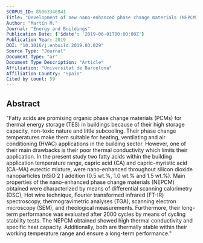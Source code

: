 ```yaml
---
SCOPUS_ID: 85063346941
Title: "Development of new nano-enhanced phase change materials (NEPCM) to improve energy efficiency in buildings: Lab-scale characterization"
Author: "Martín M."
Journal: "Energy and Buildings"
Publication Date: {'$date': '2019-06-01T00:00:00Z'}
Publication Year: 2019
DOI: "10.1016/j.enbuild.2019.03.029"
Source Type: "Journal"
Document Type: "ar"
Document Type Description: "Article"
Affiliation: "Universitat de Barcelona"
Affiliation Country: "Spain"
Cited by count: 59
---
```


## Abstract
"Fatty acids are promising organic phase change materials (PCMs) for thermal energy storage (TES) in buildings because of their high storage capacity, non-toxic nature and little subcooling. Their phase change temperatures make them suitable for heating, ventilating and air conditioning (HVAC) applications in the building sector. However, one of their main drawbacks is their poor thermal conductivity which limits their application. In the present study two fatty acids within the building application temperature range, capric acid (CA) and capric–myristic acid (CA–MA) eutectic mixture, were nano-enhanced throughout silicon dioxide nanoparticles (nSiO 2 ) addition (0.5 wt.%, 1.0 wt.% and 1.5 wt.%). Main properties of the nano-enhanced phase change materials (NEPCM) obtained were characterized by means of differential scanning calorimetry (DSC), Hot wire technique, Fourier transformed infrared (FT-IR) spectroscopy, thermogravimetric analyses (TGA), scanning electron microscopy (SEM), and rheological measurements. Furthermore, their long-term performance was evaluated after 2000 cycles by means of cycling stability tests. The NEPCM obtained showed high thermal conductivity and specific heat capacity. Additionally, both are thermally stable within their working temperature range and ensure a long-term performance."

